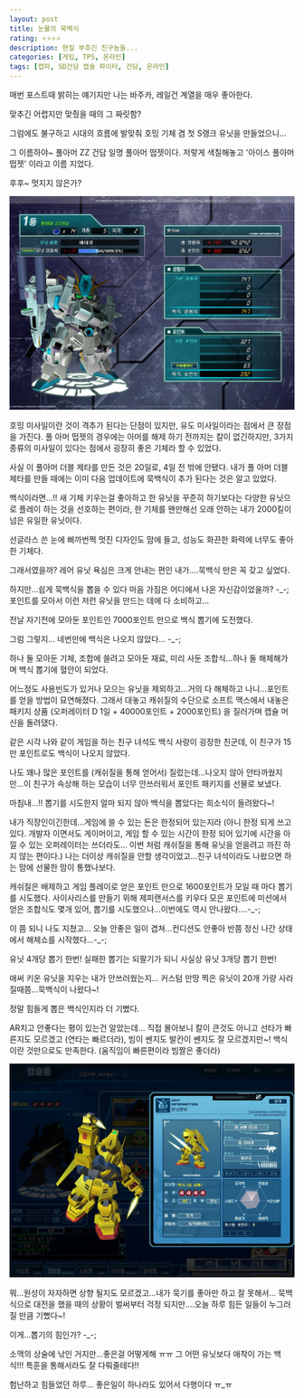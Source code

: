 ```yaml
---
layout: post
title: 눈물의 묵백식
rating: ⭐️⭐️⭐️⭐️
description: 현질 부추긴 친구놈들...
categories: [게임, TPS, 온라인]
tags: [캡파, SD건담 캡슐 파이터, 건담, 온라인]
---
```


매번 포스트때 밝히는 얘기지만 나는 바주카, 레일건 계열을 매우 좋아한다. 

맞추긴 어렵지만 맞췄을 때의 그 짜릿함? 

그럼에도 불구하고 시대의 흐름에 발맞춰 호밍 기체 겸 첫 S랭크 유닛을 만들었으니...

그 이름하야~ 풀아머 ZZ 건담 일명 풀아머 떱젯이다. 저렇게 색칠해놓고 '아이스 풀아머 떱젯' 이라고 이름 지었다.

후후~ 멋지지 않은가?

![캡파](../../img/2008/sdgcf_19.jpeg)

호밍 미사일이란 것이 격추가 된다는 단점이 있지만, 유도 미사일이라는 점에서 큰 장점을 가진다. 풀 아머 떱젯의 경우에는 아머를 해제 하기 전까지는 칼이 없긴하지만, 3가지 종류의 미사일이 있다는 점에서 굉장히 좋은 기체라 할 수 있었다.

사실 이 풀아머 더블 제타를 만든 것은 20일로, 4일 전 밖에 안됐다. 내가 풀 아머 더블 제타를 만들 때에는 이미 다음 업데이트에 묵백식이 추가 된다는 것은 알고 있었다.

백식이라면...!! 새 기체 키우는걸 좋아하고 한 유닛을 꾸준히 하기보다는 다양한 유닛으로 플레이 하는 것을 선호하는 편이라, 한 기체를 왠만해선 오래 안하는 내가 2000킬이 넘은 유일한 유닛이다.

선글라스 쓴 눈에 삐까번쩍 멋진 디자인도 맘에 들고, 성능도 화끈한 화력에 너무도 좋아한 기체다.

그래서였을까? 레어 유닛 욕심은 크게 안내는 편인 내가....묵백식 만은 꼭 갖고 싶었다.

하지만...쉽게 묵백식을 뽑을 수 있다 마음 가짐은 어디에서 나온 자신감이었을까? -_-; 포인트를 모아서 이런 저런 유닛을 만드는 데에 다 소비하고...

전날 자기전에 모아둔 포인트인 7000포인트 만으로 백식 뽑기에 도전했다.

그럼 그렇지... 네번만에 백식은 나오지 않았다... -_-;

하나 둘 모아둔 기체, 조합에 쓸려고 모아둔 재료, 미리 사둔 조합식...하나 둘 해체해가며 백식 뽑기에 혈안이 되었다.

어느정도 사용빈도가 있거나 모으는 유닛을 제외하고...거의 다 해체하고 나니...포인트를 얻을 방법이 묘연해졌다. 그래서 대놓고 캐쉬질의 수단으로 소프트 맥스에서 내놓은 패키지 상품 (오퍼레이터 D 1일 + 40000포인트 + 2000포인트) 을 질러가며 캡슐 머신을 돌려댔다.

같은 시각 나와 같이 게임을 하는 친구 녀석도 백식 사랑이 굉장한 친군데, 이 친구가 15만 포인트로도 백식이 나오지 않았다.

나도 꽤나 많은 포인트를 (캐쉬질을 통해 얻어서) 질렀는데...나오지 않아 안타까웠지만...이 친구가 속상해 하는 모습이 너무 안쓰러워서 포인트 패키지를 선물로 보냈다.

마침내...!! 뽑기를 시도한지 얼마 되지 않아 백식을 뽑았다는 희소식이 들려왔다~!

내가 직장인이긴한데...게임에 쓸 수 있는 돈은 한정되어 있는지라 (아니 한정 되게 쓰고 있다. 개발자 이면서도 게이머이고, 게임 할 수 있는 시간이 한정 되어 있기에 시간을 아낄 수 있는 오퍼레이터는 쓰더라도... 이번 처럼 캐쉬질을 통해 유닛을 얻을려고 까진 하지 않는 편이다.) 나는 더이상 캐쉬질을 안할 생각이었고...친구 녀석이라도 나왔으면 하는 맘에 선물한 맘이 통했나보다.

캐쉬질은 배제하고 게임 플레이로 얻은 포인트 만으로 1600포인트가 모일 때 마다 뽑기를 시도했다. 사이사리스를 만들기 위해 제피랜서스를 키우다 모은 포인트에 미션에서 얻은 조합식도 몇개 있어, 뽑기를 시도했으나...이번에도 역시 안나왔다....-_-;

이 쯤 되니 나도 지쳤고... 오늘 안좋은 일이 겹쳐...컨디션도 안좋아 반쯤 정신 나간 상태에서 해체쇼를 시작했다...-_-;

유닛 4개당 뽑기 한번! 실패한 뽑기는 되팔기가 되니 사실상 유닛 3개당 뽑기 한번!

애써 키운 유닛을 지우는 내가 안쓰러웠는지... 커스텀 만땅 찍은 유닛이 20개 가량 사라질때쯤...묵백식이 나왔다~!

정말 힘들게 뽑은 백식인지라 더 기뻤다.

AR치고 안좋다는 평이 있는건 알았는데... 직접 몰아보니 칼이 큰것도 아니고 선타가 빠른지도 모르겠고 (연타는 빠르더라), 빔이 쎈지도 발칸이 쎈지도 잘 모르겠지만~! 백식이란 것만으로도 만족한다. (움직임이 빠른편이라 빔짤은 좋더라)

![캡파](../../img/2008/sdgcf_20.jpeg)

뭐...원성이 자자하면 상향 될지도 모르겠고...내가 묵기를 좋아만 하고 잘 못해서... 묵백식으로 대전을 했을 때의 상황이 벌써부터 걱정 되지만....오늘 하루 힘든 일들이 누그러질 만큼 기뻤다~! 

이게...뽑기의 힘인가? -_-;

소맥의 상술에 낚인 거지만...좋은걸 어떻게해 ㅠㅠ 그 어떤 유닛보다 애착이 가는 백식!!! 특훈을 통해서라도 잘 다뤄줄테다!!

험난하고 힘들었던 하루... 좋은일이 하나라도 있어서 다행이다 ㅠ_ㅠ
